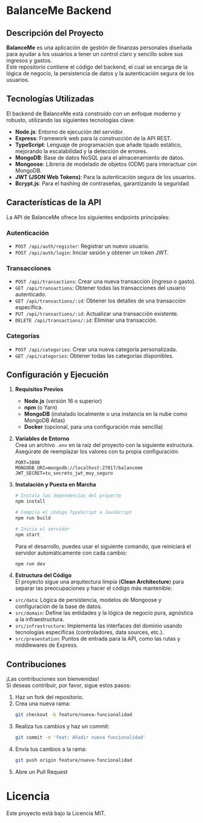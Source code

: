 # BalanceMe Backend
## Descripción del Proyecto
**BalanceMe** es una aplicación de gestión de finanzas personales diseñada para ayudar a los usuarios a tener un control claro y sencillo sobre sus ingresos y gastos.  
Este repositorio contiene el código del backend, el cual se encarga de la lógica de negocio, la persistencia de datos y la autenticación segura de los usuarios.

## Tecnologías Utilizadas
El backend de BalanceMe está construido con un enfoque moderno y robusto, utilizando las siguientes tecnologías clave:

- **Node.js**: Entorno de ejecución del servidor.
- **Express**: Framework web para la construcción de la API REST.
- **TypeScript**: Lenguaje de programación que añade tipado estático, mejorando la escalabilidad y la detección de errores.
- **MongoDB**: Base de datos NoSQL para el almacenamiento de datos.
- **Mongoose**: Librería de modelado de objetos (ODM) para interactuar con MongoDB.
- **JWT (JSON Web Tokens)**: Para la autenticación segura de los usuarios.
- **Bcrypt.js**: Para el hashing de contraseñas, garantizando la seguridad.

## Características de la API
La API de BalanceMe ofrece los siguientes endpoints principales:

### Autenticación
- `POST /api/auth/register`: Registrar un nuevo usuario.
- `POST /api/auth/login`: Iniciar sesión y obtener un token JWT.

### Transacciones
- `POST /api/transactions`: Crear una nueva transacción (ingreso o gasto).
- `GET /api/transactions`: Obtener todas las transacciones del usuario autenticado.
- `GET /api/transactions/:id`: Obtener los detalles de una transacción específica.
- `PUT /api/transactions/:id`: Actualizar una transacción existente.
- `DELETE /api/transactions/:id`: Eliminar una transacción.

### Categorías
- `POST /api/categories`: Crear una nueva categoría personalizada.
- `GET /api/categories`: Obtener todas las categorías disponibles.

## Configuración y Ejecución

1. **Requisitos Previos**
   - **Node.js** (versión 16 o superior)
   - **npm** (o Yarn)
   - **MongoDB** (instalado localmente o una instancia en la nube como MongoDB Atlas)
   - **Docker** (opcional, para una configuración más sencilla)

2. **Variables de Entorno**  
   Crea un archivo `.env` en la raíz del proyecto con la siguiente estructura. Asegúrate de reemplazar los valores con tu propia configuración:

   ```env
   PORT=3000
   MONGODB_URI=mongodb://localhost:27017/balanceme
   JWT_SECRET=tu_secreto_jwt_muy_seguro
   ```
   
3. **Instalación y Puesta en Marcha**

   ```bash
   # Instala las dependencias del proyecto
   npm install

   # Compila el código TypeScript a JavaScript
   npm run build

   # Inicia el servidor
   npm start
   ```
    Para el desarrollo, puedes usar el siguiente comando, que reiniciará el servidor automáticamente con cada cambio:
  
    ```bash
    npm run dev
    ```

4. **Estructura del Código**  
  El proyecto sigue una arquitectura limpia (**Clean Architecture**) para separar las preocupaciones y hacer el código más mantenible:

  - `src/data`: Lógica de persistencia, modelos de Mongoose y configuración de la base de datos.
  - `src/domain`: Define las entidades y la lógica de negocio pura, agnóstica a la infraestructura.
  - `src/infrastructure`: Implementa las interfaces del dominio usando tecnologías específicas (controladores, data sources, etc.).
  - `src/presentation`: Puntos de entrada para la API, como las rutas y middlewares de Express.

## Contribuciones
¡Las contribuciones son bienvenidas!  
Si deseas contribuir, por favor, sigue estos pasos:

1. Haz un fork del repositorio.
2. Crea una nueva rama:
   ```bash
   git checkout -b feature/nueva-funcionalidad
3. Realiza tus cambios y haz un commit:
   ```bash
   git commit -m 'feat: Añadir nueva funcionalidad'
4. Envía tus cambios a la rama:
   ```bash
   git push origin feature/nueva-funcionalidad
5. Abre un Pull Request

# Licencia
Este proyecto está bajo la Licencia MIT.


